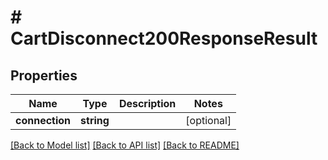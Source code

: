# # CartDisconnect200ResponseResult

## Properties

Name | Type | Description | Notes
------------ | ------------- | ------------- | -------------
**connection** | **string** |  | [optional]

[[Back to Model list]](../../README.md#models) [[Back to API list]](../../README.md#endpoints) [[Back to README]](../../README.md)
